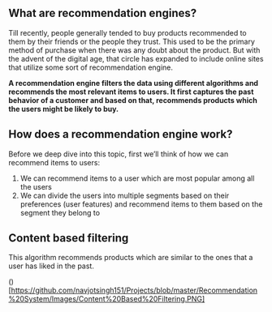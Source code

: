 ## What are recommendation engines?
Till recently, people generally tended to buy products recommended to them by their friends or the people they trust. This used to be the primary method of purchase when there was any doubt about the product. But with the advent of the digital age, that circle has expanded to include online sites that utilize some sort of recommendation engine.

**A recommendation engine filters the data using different algorithms and recommends the most relevant items to users. It first captures the past behavior of a customer and based on that, recommends products which the users might be likely to buy.**

## How does a recommendation engine work?
Before we deep dive into this topic, first we’ll think of how we can recommend items to users:

1. We can recommend items to a user which are most popular among all the users
2. We can divide the users into multiple segments based on their preferences (user features) and recommend items to them based on the segment they belong to

## Content based filtering
This algorithm recommends products which are similar to the ones that a user has liked in the past.

()[https://github.com/navjotsingh151/Projects/blob/master/Recommendation%20System/Images/Content%20Based%20Filtering.PNG]

